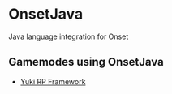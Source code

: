 # OnsetJava
Java language integration for Onset

## Gamemodes using OnsetJava
- [Yuki RP Framework](https://github.com/OALM-Team/YRPF)
